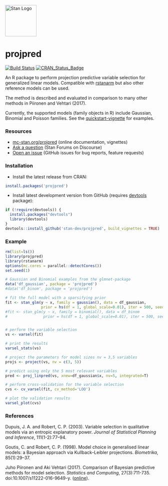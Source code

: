 [<img src="https://raw.githubusercontent.com/stan-dev/logos/master/logo_tm.png" width=100 alt="Stan Logo"/>](http://mc-stan.org)

# projpred

[![Build Status](https://travis-ci.org/stan-dev/projpred.svg?branch=master)](https://travis-ci.org/stan-dev/projpred)
[![CRAN_Status_Badge](http://www.r-pkg.org/badges/version/projpred?color=blue)](http://cran.r-project.org/web/packages/projpred)

An R package to perform projection predictive variable selection for generalized linear models. Compatible with [rstanarm][] but also other reference models can be used. 

The method is described and evaluated in comparison to many other methods in Piironen and Vehtari (2017). 

Currently, the supported models (family objects in R) include Gaussian, Binomial and Poisson families. See the [quickstart-vignette][] for examples.


### Resources

* [mc-stan.org/projpred](http://mc-stan.org/projpred) (online documentation, vignettes)
* [Ask a question](http://discourse.mc-stan.org) (Stan Forums on Discourse)
* [Open an issue](https://github.com/stan-dev/projpred/issues) (GitHub issues for bug reports, feature requests)


### Installation

* Install the latest release from CRAN:

```r
install.packages('projpred')
```

* Install latest development version from GitHub (requires [devtools](https://github.com/r-lib/devtools) package):

```r
if (!require(devtools)) {
  install.packages("devtools")
  library(devtools)
}
devtools::install_github('stan-dev/projpred', build_vignettes = TRUE)
```
    
### Example

```R
rm(list=ls())
library(projpred)
library(rstanarm)
options(mc.cores = parallel::detectCores())
set.seed(1)

# Gaussian and Binomial examples from the glmnet-package
data('df_gaussian', package = 'projpred')
#data('df_binom', package = 'projpred')

# fit the full model with a sparsifying prior
fit <- stan_glm(y ~ x, family = gaussian(), data = df_gaussian,
                prior = hs(df = 1, global_scale=0.01), iter = 500, seed = 1)
#fit <- stan_glm(y ~ x, family = binomial(), data = df_binom
#                prior = hs(df = 1, global_scale=0.01), iter = 500, seed = 1)


# perform the variable selection
vs <- varsel(fit)

# print the results
varsel_stats(vs)

# project the parameters for model sizes nv = 3,5 variables 
projs <- project(vs, nv = c(3, 5))

# predict using only the 5 most relevant variables
pred <- proj_linpred(vs, xnew=df_gaussian$x, nv=5, integrated=T)

# perform cross-validation for the variable selection
cvs <- cv_varsel(fit, cv_method='LOO')

# plot the validation results 
varsel_plot(cvs)
```


### References

Dupuis, J. A. and Robert, C. P. (2003). Variable selection in qualitative models via an entropic explanatory power. *Journal of Statistical Planning and Inference*, 111(1-2):77–94.

Goutis, C. and Robert, C. P. (1998). Model choice in generalised linear models: a Bayesian approach via Kullback–Leibler projections. *Biometrika*, 85(1):29–37.

Juho Piironen and Aki Vehtari (2017). Comparison of Bayesian predictive methods for model selection. *Statistics and Computing*, 27(3):711-735. doi:10.1007/s11222-016-9649-y. ([online][piironenvehtari]).


  [rstanarm]: https://github.com/stan-dev/rstanarm
  [piironenvehtari]: https://link.springer.com/article/10.1007/s11222-016-9649-y
  [quickstart-vignette]: https://htmlpreview.github.io/?https://github.com/stan-dev/projpred/blob/master/inst/doc/quickstart.html

